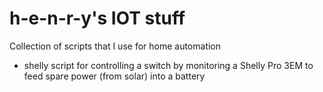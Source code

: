 # h-e-n-r-y's IOT stuff
Collection of scripts that I use for home automation

* shelly script for controlling a switch by monitoring a Shelly Pro 3EM to feed spare power (from solar) into a battery
